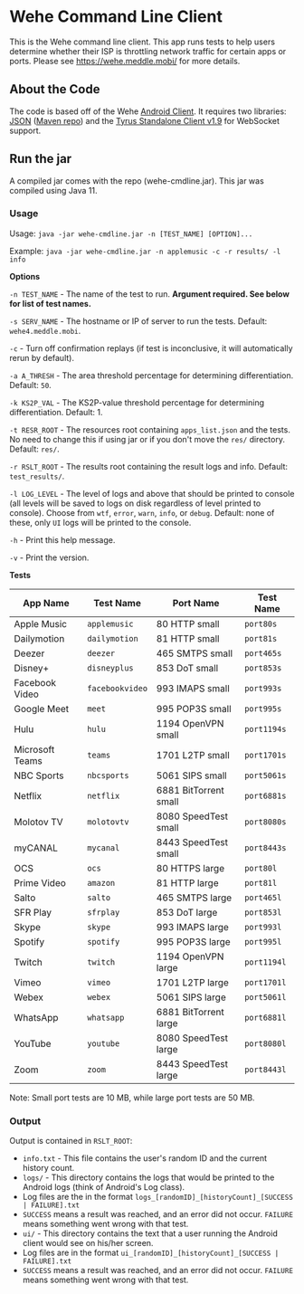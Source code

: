 # Wehe Command Line Client

This is the Wehe command line client. This app runs tests to help users determine whether their ISP is throttling network traffic for certain apps or ports. Please see https://wehe.meddle.mobi/ for more details.

## About the Code

The code is based off of the Wehe [Android Client](https://github.com/NEU-SNS/wehe-android). It requires two libraries: [JSON](https://github.com/stleary/JSON-java) ([Maven repo](https://mvnrepository.com/artifact/org.json/json/20201115)) and the [Tyrus Standalone Client v1.9](https://mvnrepository.com/artifact/org.glassfish.tyrus.bundles/tyrus-standalone-client/1.9) for WebSocket support.

## Run the jar

A compiled jar comes with the repo (wehe-cmdline.jar). This jar was compiled using Java 11.

### Usage

Usage: `java -jar wehe-cmdline.jar -n [TEST_NAME] [OPTION]...`

Example: `java -jar wehe-cmdline.jar -n applemusic -c -r results/ -l info`

**Options**

`-n TEST_NAME` - The name of the test to run. **Argument required. See below for list of test names.**

`-s SERV_NAME` - The hostname or IP of server to run the tests. Default: `wehe4.meddle.mobi`.

`-c` - Turn off confirmation replays (if test is inconclusive, it will automatically rerun by default).

`-a A_THRESH` - The area threshold percentage for determining differentiation. Default: `50`.

`-k KS2P_VAL` - The KS2P-value threshold percentage for determining differentiation. Default: 1.

`-t RESR_ROOT` - The resources root containing `apps_list.json` and the tests. No need to change this if using jar or if you don't move the `res/` directory. Default: `res/`.

`-r RSLT_ROOT` - The results root containing the result logs and info. Default: `test_results/`.

`-l LOG_LEVEL` - The level of logs and above that should be printed to console (all levels will be saved to logs on disk regardless of level printed to console). Choose from `wtf`, `error`, `warn`, `info`, or `debug`. Default: none of these, only `UI` logs will be printed to the console.

`-h` - Print this help message.

`-v` - Print the version.

**Tests**

| App Name        | Test Name       | Port Name             | Test Name   |
|-----------------|-----------------|-----------------------|-------------|
| Apple Music     | `applemusic`    | 80 HTTP small         | `port80s`   |
| Dailymotion     | `dailymotion`   | 81 HTTP small         | `port81s`   |
| Deezer          | `deezer`        | 465 SMTPS small       | `port465s`  |
| Disney+         | `disneyplus`    | 853 DoT small         | `port853s`  |
| Facebook Video  | `facebookvideo` | 993 IMAPS small       | `port993s`  |
| Google Meet     | `meet`          | 995 POP3S small       | `port995s`  |
| Hulu            | `hulu`          | 1194 OpenVPN small    | `port1194s` |
| Microsoft Teams | `teams`         | 1701 L2TP small       | `port1701s` |
| NBC Sports      | `nbcsports`     | 5061 SIPS small       | `port5061s` |
| Netflix         | `netflix`       | 6881 BitTorrent small | `port6881s` |
| Molotov TV      | `molotovtv`     | 8080 SpeedTest small  | `port8080s` |
| myCANAL         | `mycanal`       | 8443 SpeedTest small  | `port8443s` |
| OCS             | `ocs`           | 80 HTTPS large        | `port80l`   |
| Prime Video     | `amazon`        | 81 HTTP large         | `port81l`   |
| Salto           | `salto`         | 465 SMTPS large       | `port465l`  |
| SFR Play        | `sfrplay`       | 853 DoT large         | `port853l`  |
| Skype           | `skype`         | 993 IMAPS large       | `port993l`  |
| Spotify         | `spotify`       | 995 POP3S large       | `port995l`  |
| Twitch          | `twitch`        | 1194 OpenVPN large    | `port1194l` |
| Vimeo           | `vimeo`         | 1701 L2TP large       | `port1701l` |
| Webex           | `webex`         | 5061 SIPS large       | `port5061l` |
| WhatsApp        | `whatsapp`      | 6881 BitTorrent large | `port6881l` |
| YouTube         | `youtube`       | 8080 SpeedTest large  | `port8080l` |
| Zoom            | `zoom`          | 8443 SpeedTest large  | `port8443l` |

Note: Small port tests are 10 MB, while large port tests are 50 MB.

### Output

Output is contained in `RSLT_ROOT`:

* `info.txt` - This file contains the user's random ID and the current history count.
* `logs/` - This directory contains the logs that would be printed to the Android logs (think of Android's Log class).
 * Log files are the in the format `logs_[randomID]_[historyCount]_[SUCCESS | FAILURE].txt`
 * `SUCCESS` means a result was reached, and an error did not occur. `FAILURE` means something went wrong with that test.
* `ui/` - This directory contains the text that a user running the Android client would see on his/her screen.
 * Log files are in the format `ui_[randomID]_[historyCount]_[SUCCESS | FAILURE].txt`
 * `SUCCESS` means a result was reached, and an error did not occur. `FAILURE` means something went wrong with that test.
